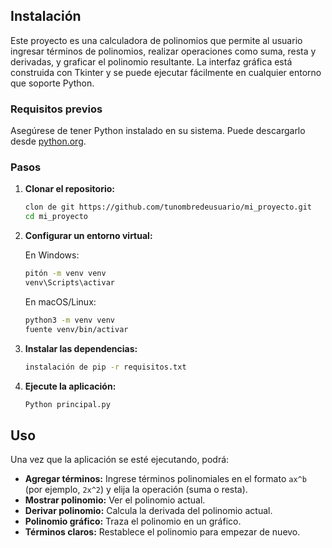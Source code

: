 ## Instalación

Este proyecto es una calculadora de polinomios que permite al usuario ingresar términos de polinomios, realizar operaciones como suma, resta y derivadas, y graficar el polinomio resultante. La interfaz gráfica está construida con Tkinter y se puede ejecutar fácilmente en cualquier entorno que soporte Python.

### Requisitos previos

Asegúrese de tener Python instalado en su sistema. Puede descargarlo desde [python.org](https://www.python.org/downloads/).

### Pasos

1. **Clonar el repositorio:**

    ```bash
    clon de git https://github.com/tunombredeusuario/mi_proyecto.git
    cd mi_proyecto
    ```

2. **Configurar un entorno virtual:**

    En Windows:

    ```bash
    pitón -m venv venv
    venv\Scripts\activar
    ```

    En macOS/Linux:

    ```bash
    python3 -m venv venv
    fuente venv/bin/activar
    ```

3. **Instalar las dependencias:**

    ```bash
    instalación de pip -r requisitos.txt
    ```

4. **Ejecute la aplicación:**

    ```bash
    Python principal.py
    ```

## Uso

Una vez que la aplicación se esté ejecutando, podrá:

- **Agregar términos:** Ingrese términos polinomiales en el formato `ax^b` (por ejemplo, `2x^2`) y elija la operación (suma o resta).
- **Mostrar polinomio:** Ver el polinomio actual.
- **Derivar polinomio:** Calcula la derivada del polinomio actual.
- **Polinomio gráfico:** Traza el polinomio en un gráfico.
- **Términos claros:** Restablece el polinomio para empezar de nuevo.
